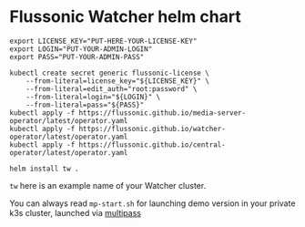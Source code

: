 # Flussonic Watcher helm chart

```
export LICENSE_KEY="PUT-HERE-YOUR-LICENSE-KEY"
export LOGIN="PUT-YOUR-ADMIN-LOGIN"
export PASS="PUT-YOUR-ADMIN-PASS"

kubectl create secret generic flussonic-license \
    --from-literal=license_key="${LICENSE_KEY}" \
    --from-literal=edit_auth="root:password" \
    --from-literal=login="${LOGIN}" \
    --from-literal=pass="${PASS}"
kubectl apply -f https://flussonic.github.io/media-server-operator/latest/operator.yaml
kubectl apply -f https://flussonic.github.io/watcher-operator/latest/operator.yaml
kubectl apply -f https://flussonic.github.io/central-operator/latest/operator.yaml

helm install tw .

```

`tw` here is an example name of your Watcher cluster.


You can always read `mp-start.sh` for launching demo version in your private k3s cluster, launched via [multipass](https://multipass.run/)

